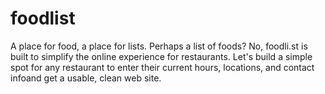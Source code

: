 # foodlist
A place for food, a place for lists. Perhaps a list of foods? No, foodli.st is built to simplify the online experience for restaurants. Let's build a simple spot for any restaurant to enter their current hours, locations, and contact infoand get a usable, clean web site.
